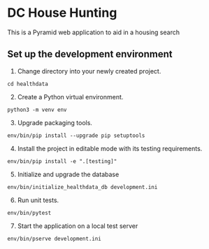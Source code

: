 # DC House Hunting

This is a Pyramid web application to aid in a housing search

## Set up the development environment

1. Change directory into your newly created project.

  ```console
  cd healthdata
  ```

2. Create a Python virtual environment.

  ```console
  python3 -m venv env
  ```

3. Upgrade packaging tools.

```console
env/bin/pip install --upgrade pip setuptools
```

4. Install the project in editable mode with its testing requirements.

```console
env/bin/pip install -e ".[testing]"
```

5. Initialize and upgrade the database

```console
env/bin/initialize_healthdata_db development.ini
```

6. Run unit tests.

```console
env/bin/pytest
```

7. Start the application on a local test server

```console
env/bin/pserve development.ini
```


